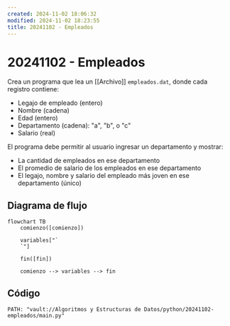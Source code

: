 ```yaml
---
created: 2024-11-02 18:06:32
modified: 2024-11-02 18:23:55
title: 20241102 - Empleados
---
```


# 20241102 - Empleados

Crea un programa que lea un [[Archivo]] `empleados.dat`, donde cada registro contiene:

- Legajo de empleado (entero)
- Nombre (cadena)
- Edad (entero)
- Departamento (cadena): "a", "b", o "c"
- Salario (real)

El programa debe permitir al usuario ingresar un departamento y mostrar:

- La cantidad de empleados en ese departamento
- El promedio de salario de los empleados en ese departamento
- El legajo, nombre y salario del empleado más joven en ese departamento (único)

## Diagrama de flujo

```mermaid
flowchart TB
	comienzo([comienzo])
    
	variables["`
	`"]
    
    fin([fin])
    
	comienzo --> variables --> fin
```

## Código

```embed-python
PATH: "vault://Algoritmos y Estructuras de Datos/python/20241102-empleados/main.py"
```
